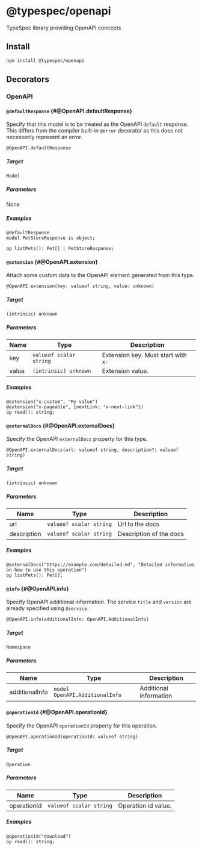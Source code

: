 # @typespec/openapi
TypeSpec library providing OpenAPI concepts
## Install
```bash
npm install @typespec/openapi
```
## Decorators
### OpenAPI
#### `@defaultResponse` {#@OpenAPI.defaultResponse}

Specify that this model is to be treated as the OpenAPI `default` response.
This differs from the compiler built-in `@error` decorator as this does not necessarily represent an error.

```typespec
@OpenAPI.defaultResponse
```

##### Target

`Model`

##### Parameters
None

##### Examples

```typespec
@defaultResponse
model PetStoreResponse is object;

op listPets(): Pet[] | PetStoreResponse;
```


#### `@extension` {#@OpenAPI.extension}

Attach some custom data to the OpenAPI element generated from this type.

```typespec
@OpenAPI.extension(key: valueof string, value: unknown)
```

##### Target

`(intrinsic) unknown`

##### Parameters
| Name | Type | Description |
|------|------|-------------|
| key | `valueof scalar string` | Extension key. Must start with `x-` |
| value | `(intrinsic) unknown` | Extension value. |

##### Examples

```typespec
@extension("x-custom", "My value")
@extension("x-pageable", {nextLink: "x-next-link"})
op read(): string;
```


#### `@externalDocs` {#@OpenAPI.externalDocs}

Specify the OpenAPI `externalDocs` property for this type.

```typespec
@OpenAPI.externalDocs(url: valueof string, description?: valueof string)
```

##### Target

`(intrinsic) unknown`

##### Parameters
| Name | Type | Description |
|------|------|-------------|
| url | `valueof scalar string` | Url to the docs |
| description | `valueof scalar string` | Description of the docs |

##### Examples

```typespec
@externalDocs("https://example.com/detailed.md", "Detailed information on how to use this operation")
op listPets(): Pet[];
```


#### `@info` {#@OpenAPI.info}

Specify OpenAPI additional information.
The service `title` and `version` are already specified using `@service`.

```typespec
@OpenAPI.info(additionalInfo: OpenAPI.AdditionalInfo)
```

##### Target

`Namespace`

##### Parameters
| Name | Type | Description |
|------|------|-------------|
| additionalInfo | `model OpenAPI.AdditionalInfo` | Additional information |



#### `@operationId` {#@OpenAPI.operationId}

Specify the OpenAPI `operationId` property for this operation.

```typespec
@OpenAPI.operationId(operationId: valueof string)
```

##### Target

`Operation`

##### Parameters
| Name | Type | Description |
|------|------|-------------|
| operationId | `valueof scalar string` | Operation id value. |

##### Examples

```typespec
@operationId("download")
op read(): string;
```

